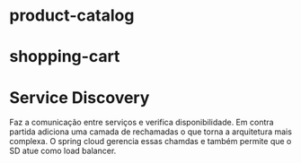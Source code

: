 

# product-catalog

# shopping-cart

# Service Discovery

Faz a comunicação entre serviços e verifica disponibilidade. Em contra partida adiciona uma camada de rechamadas o que torna a arquitetura mais complexa.
O spring cloud gerencia essas chamdas e também permite que o SD atue como load balancer.